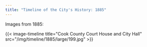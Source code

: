 ```yaml
---
title: "Timeline of the City's History: 1885"
---
```

Images from 1885:

{{< image-timeline title="Cook County Court House and City Hall" src="/img/timeline/1885/large/199.jpg" >}}